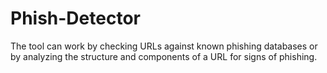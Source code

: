 # Phish-Detector
The tool can work by checking URLs against known phishing databases or by analyzing the structure and components of a URL for signs of phishing.
